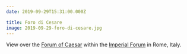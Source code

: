 ```yaml
---
date: 2019-09-29T15:31:00.000Z

title: Foro di Cesare
image: 2019-09-29-foro-di-cesare.jpg
---
```


View over the [Forum of Caesar](https://en.wikipedia.org/wiki/Forum_of_Caesar) within the [Imperial Forum](https://en.wikipedia.org/wiki/Imperial_fora) in Rome, Italy.

